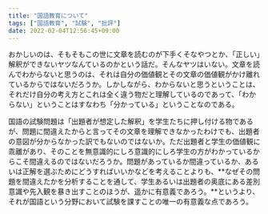 ```yaml
---
title: "国語教育について"
tags: ["国語教育", "試験", "批評"]
date: 2022-02-04T12:56:45+09:00
---
```


おかしいのは、そもそもこの世に文章を読むのが下手くそなやつとか、「正しい」解釈ができないヤツなんているのかという話だ。そんなヤツはいない。文章を読んでわからないと思うのは、それは自分の価値観とその文章の価値観がかけ離れているからではないだろうか。しかしながら、わからないと思うということは、それだけ自分の考え方とこれは全く違う物だと理解しているのであって、「わからない」ということはすなわち「分かっている」ということなのである。

国語の試験問題は「出題者が想定した解釈」を学生たちに押し付ける物であるが、問題に間違えたからと言ってその文章を理解できなかったわけでも、出題者の意図が分からなかった訳でもないのではないか。ただ出題者と学生の価値観に乖離があり、そのことを無意識的にしろ意識的にしろ学生の方がわかっているからこそ間違えるのではないだろうか。問題があっているか間違っているか、あるいは正解を選ぶためにどうすればいいかなどを考えることよりも、**なぜその問題を間違えたかを分析することを通して、学生あるいは出題者の奥底にある差別意識や先入観を暴き出すことのほうが、遥かに有意義であろう。**というより、それが国語という分野において試験を課すことの唯一の有意義な点であろう。